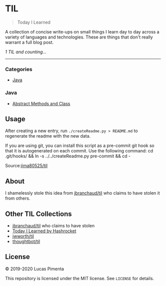 # TIL

> Today I Learned

A collection of concise write-ups on small things I learn day to day across a
variety of languages and technologies. These are things that don't really
warrant a full blog post.


_1 TIL and counting..._

---

### Categories

* [Java](#java)

### Java

- [Abstract Methods and Class](https://github.com/LucasPepper/til/blob/master/java/abstract.md)

## Usage

After creating a new entry, run `./createReadme.py > README.md` to regenerate
the readme with the new data.

If you are using git, you can install this script as a pre-commit git hook so
that it is autogenerated on each commit.  Use the following command:
    cd .git/hooks/ && ln -s ../../createReadme.py pre-commit && cd -

Source:[jima80525/til](https://github.com/jima80525/til)


## About

I shamelessly stole this idea from
[jbranchaud/til](https://github.com/jbranchaud/til) who claims to have stolen
it from others.

## Other TIL Collections

* [jbranchaud/til](https://github.com/jbranchaud/til) who claims to have stolen
* [Today I Learned by Hashrocket](https://til.hashrocket.com)
* [jwworth/til](https://github.com/jwworth/til)
* [thoughtbot/til](https://github.com/thoughtbot/til)

## License

&copy; 2019-2020 Lucas Pimenta

This repository is licensed under the MIT license. See `LICENSE` for
details.